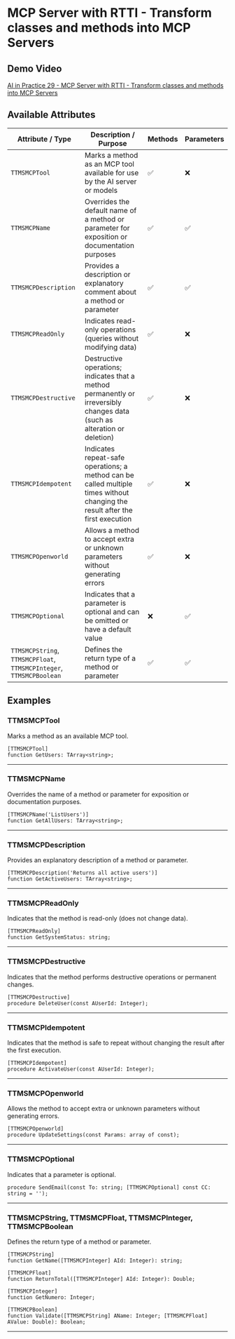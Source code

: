 # MCP Server with RTTI - Transform classes and methods into MCP Servers

## Demo Video
[AI in Practice 29 - MCP Server with RTTI - Transform classes and methods into MCP Servers](https://www.youtube.com/watch?v=zc5Bza73nJs&list=PLLHSz4dOnnN237tIxJI10E5cy1dgXJxgP)

## Available Attributes
| Attribute / Type | Description / Purpose | Methods | Parameters |
| -------------------- | ---------------------------------------------------------------------------------------------------------------------------------- | ------- | ---------- |
| `TTMSMCPTool` | Marks a method as an MCP tool available for use by the AI ​​server or models | ✅ | ❌ |
| `TTMSMCPName` | Overrides the default name of a method or parameter for exposition or documentation purposes | ✅ | ✅ |
| `TTMSMCPDescription` | Provides a description or explanatory comment about a method or parameter | ✅ | ✅ |
| `TTMSMCPReadOnly` | Indicates read-only operations (queries without modifying data) | ✅ | ❌ |
| `TTMSMCPDestructive` | Destructive operations; indicates that a method permanently or irreversibly changes data (such as alteration or deletion) | ✅ | ❌ |
| `TTMSMCPIdempotent` | Indicates repeat-safe operations; a method can be called multiple times without changing the result after the first execution | ✅ | ❌ |
| `TTMSMCPOpenworld` | Allows a method to accept extra or unknown parameters without generating errors | ✅ | ❌ |
| `TTMSMCPOptional` | Indicates that a parameter is optional and can be omitted or have a default value | ❌ | ✅ |
| `TTMSMCPString`, `TTMSMCPFloat`, `TTMSMCPInteger`, `TTMSMCPBoolean` | Defines the return type of a method or parameter | ✅ | ✅ |

## Examples

### TTMSMCPTool

Marks a method as an available MCP tool.
```delphi
[TTMSMCPTool]
function GetUsers: TArray<string>;
```
---

### TTMSMCPName

Overrides the name of a method or parameter for exposition or documentation purposes.
```delphi
[TTMSMCPName('ListUsers')]
function GetAllUsers: TArray<string>;
```

---

### TTMSMCPDescription

Provides an explanatory description of a method or parameter. 
```delphi
[TTMSMCPDescription('Returns all active users')]
function GetActiveUsers: TArray<string>;
```

---

### TTMSMCPReadOnly

Indicates that the method is read-only (does not change data).
```delphi
[TTMSMCPReadOnly]
function GetSystemStatus: string;
```

---

### TTMSMCPDestructive

Indicates that the method performs destructive operations or permanent changes.
```delphi
[TTMSMCPDestructive]
procedure DeleteUser(const AUserId: Integer);
```

---

### TTMSMCPIdempotent

Indicates that the method is safe to repeat without changing the result after the first execution. 
```delphi
[TTMSMCPIdempotent]
procedure ActivateUser(const AUserId: Integer);
```

---

### TTMSMCPOpenworld

Allows the method to accept extra or unknown parameters without generating errors.
```delphi
[TTMSMCPOpenworld]
procedure UpdateSettings(const Params: array of const);
```

---

### TTMSMCPOptional

Indicates that a parameter is optional.
```delphi
procedure SendEmail(const To: string; [TTMSMCPOptional] const CC: string = '');
```

---

### TTMSMCPString, TTMSMCPFloat, TTMSMCPInteger, TTMSMCPBoolean

Defines the return type of a method or parameter. 
```delphi
[TTMSMCPString]
function GetName([TTMSMCPInteger] AId: Integer): string;
```

```delphi
[TTMSMCPFloat]
function ReturnTotal([TTMSMCPInteger] AId: Integer): Double;
```

```delphi
[TTMSMCPInteger]
function GetNumero: Integer;
```

```delphi
[TTMSMCPBoolean]
function Validate([TTMSMCPString] AName: Integer; [TTMSMCPFloat] AValue: Double): Boolean;
```

---
